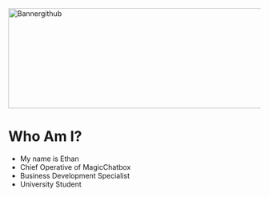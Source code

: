 <img width="1200" height="200" alt="Bannergithub" src="https://github.com/user-attachments/assets/89c6e0ed-daf2-46a9-8a30-3d7d9aa199ba" />

# Who Am I?
- My name is Ethan
- Chief Operative of MagicChatbox
- Business Development Specialist
- University Student
